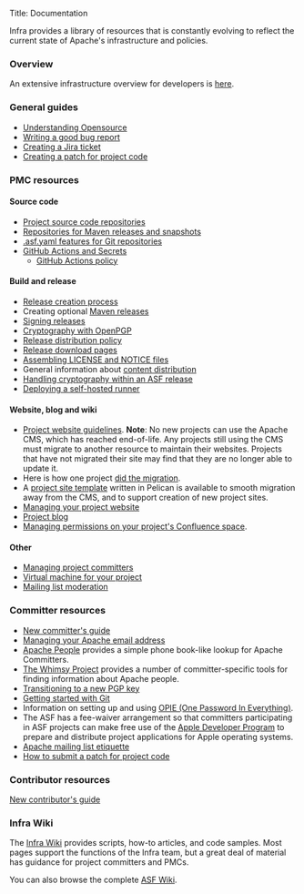 Title: Documentation

Infra provides a library of resources that is constantly evolving to reflect the current state of Apache's infrastructure and policies.

### Overview ###

An extensive infrastructure overview for developers is <a href="https://www.apache.org/dev/" target="_blank">here</a>.

### General guides ###

- [Understanding Opensource](understanding-opensource.html)
- [Writing a good bug report](bug-writing-guide.html)
- [Creating a Jira ticket](jira-guidelines.html)
- [Creating a patch for project code](patch.html)

### PMC resources ###

#### Source code ####
- [Project source code repositories](version-control.html)
- [Repositories for Maven releases and snapshots](repository-faq.html)
- <a href="https://cwiki.apache.org/confluence/display/INFRA/Git+-+.asf.yaml+features" target="_blank">.asf.yaml features for Git repositories</a>
- [GitHub Actions and Secrets](github-actions-secrets.html)
  - [GitHub Actions policy](github-actions-policy.html)

#### Build and release ####
- [Release creation process](release-publishing.html)
- Creating optional [Maven releases](publishing-maven-artifacts.html) 
- [Signing releases](release-signing.html)
- [Cryptography with OpenPGP](openpgp.html)
- [Release distribution policy](release-distribution.html)
- [Release download pages](release-download-pages.html)
- [Assembling LICENSE and NOTICE files](licensing-howto.html)
- General information about [content distribution](mirrors.html)
- [Handling cryptography within an ASF release](crypto.html)
- [Deploying a self-hosted runner](self-hosted-runners.html)

#### Website, blog and wiki ####
- [Project website guidelines](website-guidelines.html). **Note**: No new projects can use the Apache CMS, which has reached end-of-life. Any projects still using the CMS must migrate to another resource to maintain their websites. Projects that have not migrated their site may find that they are no longer able to update it.
- Here is how one project <a href="https://cwiki.apache.org/confluence/display/INFRA/How+Apache+Jena+migrated+from+the+CMS" target="_blank">did the migration</a>.
- A [project site template](asf-pelican.html) written in Pelican is available to smooth migration away from the CMS, and to support creation of new project sites.
- [Managing your project website](project-site.html)
- [Project blog](project-blog.html)
- <a href="https://cwiki.apache.org/confluence/display/INFRA/Managing+permissions+on+your+project%27s+Confluence+Space" target="_blank">Managing permissions on your project's Confluence space</a>.

#### Other ####
- [Managing project committers](managing-committers.html)
- [Virtual machine for your project](vm-policy.html)
- [Mailing list moderation](mailing-list-moderation.html)


### Committer resources ###

- [New committer's guide](new-committers-guide.html)
- [Managing your Apache email address](committer-email.html)
- <a href="https://people.apache.org" target="_blank">Apache People</a> provides a simple phone book-like 
lookup for Apache Committers.
- <a href="https://whimsy.apache.org/" target="_blank">The Whimsy Project</a> provides a number of committer-specific tools for finding information about Apache people.
- [Transitioning to a new PGP key](key-transition.html)
- [Getting started with Git](git-primer.html)
- Information on setting up and using <a href="https://cwiki.apache.org/confluence/display/INFRA/OPIE" target="_blank">OPIE (One Password In Everything)</a>.
- The ASF has a fee-waiver arrangement so that committers participating in ASF projects can make free use of the [Apple Developer Program](apple-dev-program.html) to prepare and distribute project applications for Apple operating systems.
- [Apache mailing list etiquette](contrib-email-tips.html)
- [How to submit a patch for project code](patch.html)

### Contributor resources ###

[New contributor's guide](contributors.html)

### Infra Wiki

The <a href="https://cwiki.apache.org/confluence/display/INFRA/Documentation+Index" target="_blank">Infra Wiki</a> provides scripts, how-to articles, and code samples. Most pages support the functions of the Infra team, but a great deal of material has guidance for project committers and PMCs.

You can also browse the complete <a href="https://cwiki.apache.org/" target="_blank" >ASF Wiki</a>.
